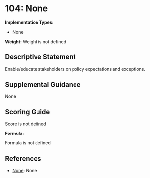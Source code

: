 # 104: None

**Implementation Types:**

- None

**Weight:** Weight is not defined

## Descriptive Statement

Enable/educate stakeholders on policy expectations and exceptions.

## Supplemental Guidance

None

## Scoring Guide

Score is not defined

**Formula:**

Formula is not defined

## References

- [None](None): None

